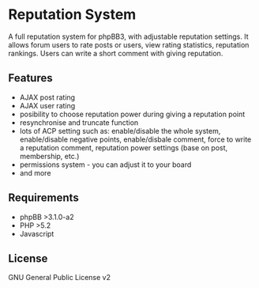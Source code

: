 Reputation System
=================

A full reputation system for phpBB3, with adjustable reputation settings. It allows forum users to rate posts or users, view rating statistics, reputation rankings. Users can write a short comment with giving reputation.

Features
--------
* AJAX post rating
* AJAX user rating
* posibility to choose reputation power during giving a reputation point
* resynchronise and truncate function
* lots of ACP setting such as: enable/disable the whole system, enable/disable negative points, enable/disbale comment, force to write a reputation comment, reputation power settings (base on post, membership, etc.)
* permissions system - you can adjust it to your board
* and more

Requirements
------------
* phpBB >3.1.0-a2
* PHP >5.2
* Javascript

License
-------
GNU General Public License v2